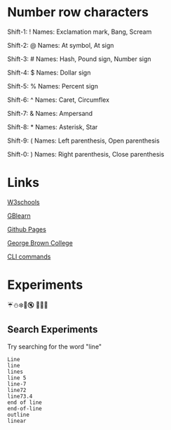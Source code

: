 # Number row characters
Shift-1: !
Names: Exclamation mark, Bang, Scream

Shift-2: @
Names: At symbol, At sign

Shift-3: #
Names: Hash, Pound sign, Number sign

Shift-4: $
Names: Dollar sign

Shift-5: %
Names: Percent sign

Shift-6: ^
Names: Caret, Circumflex

Shift-7: &
Names: Ampersand

Shift-8: *
Names: Asterisk, Star

Shift-9: (
Names: Left parenthesis, Open parenthesis

Shift-0: )
Names: Right parenthesis, Close parenthesis
# Links 
[W3schools](https://www.w3schools.com/)

[GBlearn](https://my.gblearn.com/login)

[Github Pages](https://pages.github.com/)

[George Brown College](https://www.georgebrown.ca/)

[CLI commands](Docs/cli.md)
# Experiments
:umbrella::snowman::snowflake::cherry_blossom::mute: :santa::jack_o_lantern::ghost:
## Search Experiments
Try searching for the word "line"

```
Line
line
lines
line 5
line-7
line72
line73.4
end of line
end-of-line
outline
linear
```